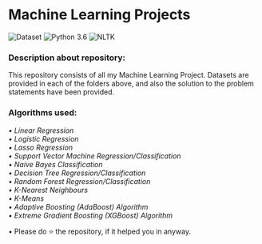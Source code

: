 # Machine Learning Projects
![Dataset](https://img.shields.io/badge/Dataset-Kaggle-blue.svg) ![Python 3.6](https://img.shields.io/badge/Python-3.6-brightgreen.svg) ![NLTK](https://img.shields.io/badge/Library-sklearn-orange.svg)

### Description about repository:
This repository consists of all my Machine Learning Project. Datasets are provided in each of the folders above, and also the solution to the problem statements have been provided. 

### Algorithms used:
_• Linear Regression_<br/>
_• Logistic Regression_<br/>
_• Lasso Regression_<br/>
_• Support Vector Machine Regression/Classification_<br/>
_• Naive Bayes Classification_<br/>
_• Decision Tree Regression/Classification_<br/>
_• Random Forest Regression/Classification_<br/>
_• K-Nearest Neighbours_<br/>
_• K-Means_<br/>
_• Adaptive Boosting (AdaBoost) Algorithm_<br/>
_• Extreme Gradient Boosting (XGBoost) Algorithm_<br/>

• Please do ⭐ the repository, if it helped you in anyway.